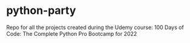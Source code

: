 # python-party
Repo for all the projects created during the Udemy course: 100 Days of Code: The Complete Python Pro Bootcamp for 2022
